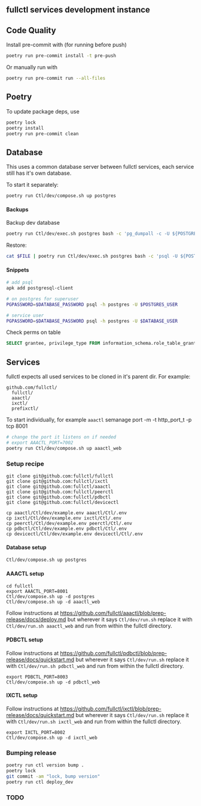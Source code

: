 
## fullctl services development instance

## Code Quality

Install pre-commit with (for running before push)
```sh
poetry run pre-commit install -t pre-push
```

Or manually run with
```sh
poetry run pre-commit run --all-files
```

## Poetry

To update package deps, use

```sh
poetry lock
poetry install
poetry run pre-commit clean
```

## Database

This uses a common database server between fullctl services, each service still has it's own database.

To start it separately:

```sh
poetry run Ctl/dev/compose.sh up postgres
```

#### Backups

Backup dev database
```sh
poetry run Ctl/dev/exec.sh postgres bash -c 'pg_dumpall -c -U ${POSTGRES_USER}' | xz > fulldb-$(date +%Y%m%d"-"%H%M%S).sql.xz
```

Restore:
```sh
cat $FILE | poetry run Ctl/dev/exec.sh postgres bash -c 'psql -U ${POSTGRES_USER}'
```
#### Snippets

```sh
# add psql
apk add postgresql-client

# on postgres for superuser
PGPASSWORD=$DATABASE_PASSWORD psql -h postgres -U $POSTGRES_USER

# service user
PGPASSWORD=$DATABASE_PASSWORD psql -h postgres -U $DATABASE_USER
```

Check perms on table

```sql
SELECT grantee, privilege_type FROM information_schema.role_table_grants WHERE table_name='django_migrations';
```

## Services

fullctl expects all used services to be cloned in it's parent dir. For example:

```
github.com/fullctl/
  fullctl/
  aaactl/
  ixctl/
  prefixctl/
```

To start individually, for example `aaactl`
semanage port -m -t http_port_t -p tcp 8001



```sh
# change the port it listens on if needed
# export AAACTL_PORT=7002
poetry run Ctl/dev/compose.sh up aaactl_web
```
### Setup recipe


```
git clone git@github.com:fullctl/fullctl
git clone git@github.com:fullctl/ixctl
git clone git@github.com:fullctl/aaactl
git clone git@github.com:fullctl/peerctl
git clone git@github.com:fullctl/pdbctl
git clone git@github.com:fullctl/devicectl

cp aaactl/Ctl/dev/example.env aaactl/Ctl/.env
cp ixctl/Ctl/dev/example.env ixctl/Ctl/.env
cp peerctl/Ctl/dev/example.env peerctl/Ctl/.env
cp pdbctl/Ctl/dev/example.env pdbctl/Ctl/.env
cp devicectl/Ctl/dev/example.env devicectl/Ctl/.env
```

#### Database setup

```sh
Ctl/dev/compose.sh up postgres
```

#### AAACTL setup

```
cd fullctl
export AAACTL_PORT=8001
Ctl/dev/compose.sh up -d postgres
Ctl/dev/compose.sh up -d aaactl_web
```

Follow instructions at https://github.com/fullctl/aaactl/blob/prep-release/docs/deploy.md but wherever it says `Ctl/dev/run.sh` replace it with `Ctl/dev/run.sh aaactl_web` and run from within the fullctl directory.

#### PDBCTL setup

Follow instructions at https://github.com/fullctl/pdbctl/blob/prep-release/docs/quickstart.md but wherever it says `Ctl/dev/run.sh` replace it with `Ctl/dev/run.sh pdbctl_web` and run from within the fullctl directory.

```
export PDBCTL_PORT=8003
Ctl/dev/compose.sh up -d pdbctl_web
```

#### IXCTL setup

Follow instructions at https://github.com/fullctl/ixctl/blob/prep-release/docs/quickstart.md but wherever it says `Ctl/dev/run.sh` replace it with `Ctl/dev/run.sh ixctl_web` and run from within the fullctl directory.

```
export IXCTL_PORT=8002
Ctl/dev/compose.sh up -d ixctl_web
```



### Bumping release

```sh
poetry run ctl version bump .
poetry lock
git commit -am "lock, bump version"
poetry run ctl deploy_dev
```

### TODO
